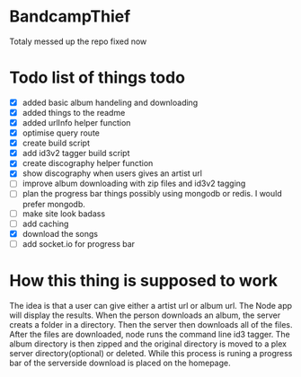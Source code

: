 BandcampThief
=============
Totaly messed up the repo fixed now

# Todo list of things todo
- [x] added basic album handeling and downloading
- [x] added things to the readme
- [x] added urlInfo helper function
- [x] optimise query route
- [x] create build script
- [x] add id3v2 tagger build script
- [x] create discography helper function
- [x] show discography when users gives an artist url
- [ ] improve album downloading with zip files and id3v2 tagging
- [ ] plan the progress bar things possibly using mongodb or redis. I would prefer mongodb.
- [ ] make site look badass
- [ ] add caching
- [x] download the songs
- [ ] add socket.io for progress bar

# How this thing is supposed to work
The idea is that a user can give either a artist url or album url. The Node app will display the results. When the person downloads an album, the server creats a folder in a directory. Then the server then downloads all of the files. After the files are downloaded, node runs the command line id3 tagger. The album directory is then zipped and the original directory is moved to a plex server directory(optional) or deleted. While this process is runing a progress bar of the serverside download is placed on the homepage.
